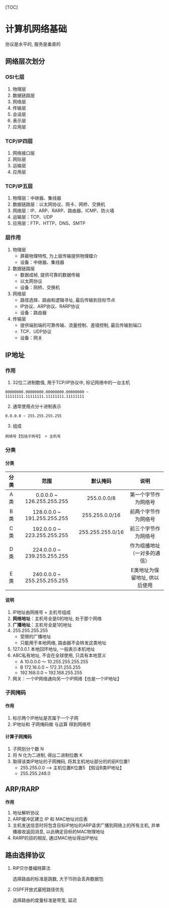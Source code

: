[TOC]

# 计算机网络基础

协议是水平的, 服务是垂直的

## 网络层次划分

### OSI七层

1.  物理层
2.  数据链路层
3.  网络层
4.  传输层
5.  会话层
6.  表示层
7.  应用层

### TCP/IP四层

1.  网络接口层
2.  网际层
3.  运输层
4.  应用层

### TCP/IP五层

1.  物理层：中继器、集线器
2.  数据链路层：以太网协议、网卡、网桥、交换机
3.  网络层：IP、ARP、RARP、路由器、ICMP、防火墙
4.  运输层：TCP、UDP
5.  应用层：FTP、HTTP、DNS、SMTP

### 层作用

1.  物理层
    *   屏蔽物理特性, 为上层传输提供物理媒介
    *   设备：中继器、集线器
2.  数据链路层
    *   数据成帧, 提供可靠的数据传输
    *   以太网协议
    *   设备：网桥、交换机
3.  网络层
    *   路径选择、路由和逻辑寻址, 最后传输到目标节点
    *   IP协议、ARP协议、RARP协议
    *   设备：路由器
4.  传输层
    *   提供端到端的可靠传输、流量控制、差错控制, 最后传输到端口
    *   TCP、UDP协议
    *   设备：网关

## IP地址

### 作用

1.  32位二进制数值, 用于TCP/IP协议中, 标记网络中的一台主机

~~~
00000000.00000000.00000000.00000000 ~ 11111111.11111111.11111111.11111111
~~~

2.  通常使用点分十进制表示

~~~
0.0.0.0 ~ 255.255.255.255
~~~

3.  组成

~~~
网络号【包括子网号】 + 主机号
~~~

### 分类

#### 分类

| 分类 |            范围             |     默认掩码     |             说明              |
| :--: | :-------------------------: | :--------------: | :---------------------------: |
| A类  |  0.0.0.0 ~ 126.255.255.255  |   255.0.0.0/8    |     第一个字节作为网络号      |
| B类  | 128.0.0.0 ~ 191.255.255.255 |  255.255.0.0/16  |     前两个字节作为网络号      |
| C类  | 192.0.0.0 ~ 223.255.255.255 | 255.255.255.0/16 |     前三个字节作为网络号      |
| D类  | 224.0.0.0 ~ 239.255.255.255 |                  | 作为组播地址（一对多的通信）  |
| E类  | 240.0.0.0 ~ 255.255.255.255 |                  | E类地址为保留地址, 供以后使用 |

#### 说明

1.  IP地址由网络号 + 主机号组成
2.  **网络地址**：主机号全是0的地址, 处于那个网络
3.  **广播地址**：主机号全是1的地址
4.  255.255.255.255
    *   受限的广播地址
    *   只能用于本地网络, 路由器不会转发这类地址
5.  127.0.0.1 本地回环地址, 一般表示本机地址
6.  ABC私有地址, 不会在全球使用, 只具有本地意义
    *   A  10.0.0.0 ～ 10.255.255.255.255
    *   B   172.16.0.0 ~ 172.31.255.255
    *   192.168.0.0 ~ 192.168.255.255
7.  网关：一个IP网络通向另一个IP网络【也是一个IP地址】

### 子网掩码

#### 作用

1. 标示两个IP地址是否属于一个子网
2. IP地址和 子网掩码做 与运算 得到网络号

#### 计算子网掩码

1.  子网划分个数 N
2.  将 N 化为二进制, 得出二进制位数 K
3.  取得该类IP地址的子网掩码, 将其主机地址部分的的前K位置1
    *   255.255.0.0  ——> 主机位置K位置5  【假设B类IP地址】
    *   255.255.248.0

## ARP/RARP

**作用**

1.  地址解析协议
2.  ARP缓冲区建立 IP 和 MAC地址对应表
3.  主机发送信息时将包含目标IP地址的ARP请求广播到网络上的所有主机, 并单播接收返回消息, 以此确定目标的MAC物理地址
4.  RARP的目的相反, 通过MAC地址得出IP地址

## 路由选择协议

1. RIP贝尔曼福特算法

    选择路由的标准是跳数, 大于15则会丢弃数据包

2. OSPF开放式最短路径优先

    选择路由的度量标准是带宽, 延迟
